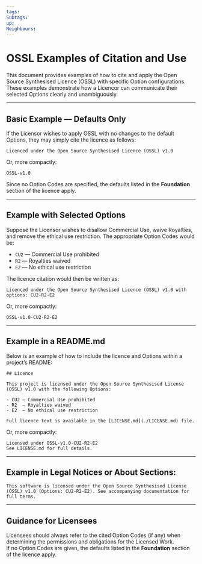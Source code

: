 ```yaml
---
tags: 
Subtags: 
up: 
Neighbours:
---
```

# OSSL Examples of Citation and Use

This document provides examples of how to cite and apply the Open Source Synthesised Licence (OSSL) with specific Option configurations. These examples demonstrate how a Licencor can communicate their selected Options clearly and unambiguously.

---

## Basic Example — Defaults Only

If the Licensor wishes to apply OSSL with no changes to the default Options, they may simply cite the licence as follows:
```
Licenced under the Open Source Synthesised Licence (OSSL) v1.0
```

Or, more compactly:
```
OSSL-v1.0
```

Since no Option Codes are specified, the defaults listed in the **Foundation** section of the licence apply.

---

## Example with Selected Options

Suppose the Licensor wishes to disallow Commercial Use, waive Royalties, and remove the ethical use restriction. The appropriate Option Codes would be:

- `CU2` — Commercial Use prohibited
- `R2` — Royalties waived
- `E2` — No ethical use restriction

The licence citation would then be written as:
```
Licenced under the Open Source Synthesised Licence (OSSL) v1.0 with options: CU2-R2-E2
```

Or, more compactly:
```
OSSL-v1.0-CU2-R2-E2
```

---

## Example in a README.md

Below is an example of how to include the licence and Options within a project’s README:
```
## Licence

This project is licensed under the Open Source Synthesised License (OSSL) v1.0 with the following Options:

- CU2 — Commercial Use prohibited
- R2  — Royalties waived
- E2  — No ethical use restriction

Full licence text is available in the [LICENSE.md](./LICENSE.md) file.
```
Or, more compactly:
```
Licensed under OSSL-v1.0-CU2-R2-E2
See LICENSE.md for full details.
```

---

## Example in Legal Notices or About Sections:
```
This software is licensed under the Open Source Synthesised License (OSSL) v1.0 (Options: CU2-R2-E2). See accompanying documentation for full terms.

```

---

## Guidance for Licensees

Licensees should always refer to the cited Option Codes (if any) when determining the permissions and obligations for the Licensed Work.  
If no Option Codes are given, the defaults listed in the **Foundation** section of the licence apply.
